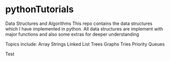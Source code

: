 # pythonTutorials
Data Structures and Algorithms
This repo contains the data structures which I have implemented in python.
All data structures are implement with major functions and also some extras for deeper understanding

Topics include:
Array
Strings
Linked List
Trees
Graphs
Tries
Priority Queues

Test
